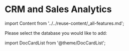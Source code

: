 # CRM and Sales Analytics

import Content from '../../reuse-content/_all-features.md';

<Content />

 Please select the database you would like to add:

import DocCardList from '@theme/DocCardList';

<DocCardList />
